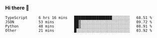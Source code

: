 ### Hi there 👋

<!--START_SECTION:waka-->

```text
TypeScript     6 hrs 16 mins   █████████████████░░░░░░░░   68.51 %
JSON           53 mins         ██▒░░░░░░░░░░░░░░░░░░░░░░   09.72 %
Python         48 mins         ██▒░░░░░░░░░░░░░░░░░░░░░░   08.91 %
Other          21 mins         █░░░░░░░░░░░░░░░░░░░░░░░░   03.92 %
```

<!--END_SECTION:waka-->

<!--
**arlenxuzj/arlenxuzj** is a ✨ _special_ ✨ repository because its `README.md` (this file) appears on your GitHub profile.

Here are some ideas to get you started:

- 🔭 I’m currently working on ...
- 🌱 I’m currently learning ...
- 👯 I’m looking to collaborate on ...
- 🤔 I’m looking for help with ...
- 💬 Ask me about ...
- 📫 How to reach me: ...
- 😄 Pronouns: ...
- ⚡ Fun fact: ...
-->
